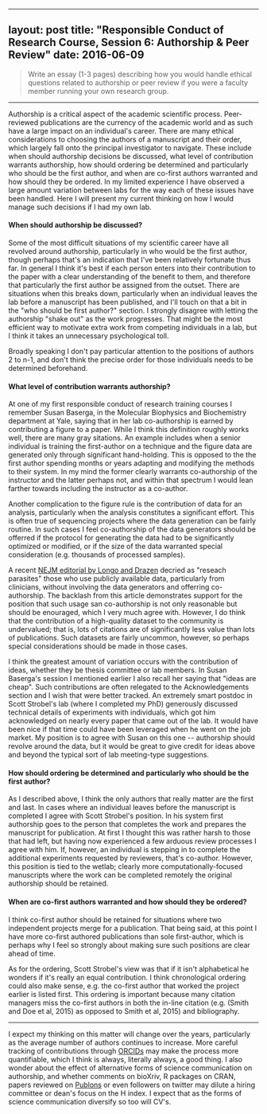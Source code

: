 
---
layout: post
title: "Responsible Conduct of Research Course, Session 6: Authorship & Peer 	Review"
date: 2016-06-09
---


>Write an essay (1-3 pages) describing how you would handle ethical questions related to authorship or peer review if you were a faculty member running your own research group. 

***

Authorship is a critical aspect of the academic scientific process. Peer-reviewed publications are the currency of the academic world and as such have a large impact on an individual's career. There are many ethical considerations to choosing the authors of a manuscript and their order, which largely fall onto the principal investigator to navigate. These include when should authorship decisions be discussed, what level of contribution warrants authorship, how should ordering be determined and particularly who should be the first author, and when are co-first authors warranted and how should they be ordered. In my limited experience I have observed a large amount variation between labs for the way each of these issues have been handled. Here I will present my current thinking on how I would manage such decisions if I had my own lab.


#### When should authorship be discussed?

Some of the most difficult situations of my scientific career have all revolved around authorship, particularly in who would be the first author, though perhaps that's an indication that I've been relatively fortunate thus far. In general I think it's best if each person enters into their contribution to the paper with a clear understanding of the benefit to them, and therefore that particularly the first author be assigned from the outset. There are situations when this breaks down, particularly when an individual leaves the lab before a manuscript has been published, and I'll touch on that a bit in the "who should be first author?" section. I strongly disagree with letting the authorship "shake out" as the work progresses. That might be the most efficient way to motivate extra work from competing individuals in a lab, but I think it takes an unnecessary psychological toll. 

Broadly speaking I don't pay particular attention to the positions of authors 2 to n-1, and don't think the precise order for those individuals needs to be determined beforehand.

#### What level of contribution warrants authorship?

At one of my first responsible conduct of research training courses I remember Susan Baserga, in the Molecular Biophysics and Biochemistry department at Yale, saying that in her lab co-authorship is earned by contributing a figure to a paper. While I think this definition roughly works well, there are many gray sitations. An example includes when a senior individual is training the first-author on a technique and the figure data are generated only through significant hand-holding. This is opposed to the the first author spending months or years adapting and modifying the methods to their system. In my mind the former clearly warrants co-authorship of the instructor and the latter perhaps not, and within that spectrum I would lean farther towards including the instructor as a co-author.

Another complication to the figure rule is the contribution of data for an analysis, particularly when the analysis constitutes a significant effort. This is often true of sequencing projects where the data generation can be fairly routine. In such cases I feel co-authorship of the data generators should be offerred if the protocol for generating the data had to be significantly optimized or modified, or if the size of the data warranted special consideration (e.g. thousands of processed samples). 

A recent [NEJM editorial by Longo and Drazen](http://www.nejm.org/doi/full/10.1056/NEJMe1516564#t=article) decried as "reseach parasites" those who use publicly available data, particularly from clinicians, without involving the data generators and offerring co-authorship. The backlash from this article demonstrates support for the position that such usage san co-authorship is not only reasonable but should be enouraged, which I very much agree with. However, I do think that the contribution of a high-quality dataset to the community is undervalued; that is, lots of citations are of significantly less value than lots of publications. Such datasets are fairly uncommon, however, so perhaps special considerations should be made in those cases. 

I think the greatest amount of variation occurs with the contribution of ideas, whether they be thesis committee or lab members. In Susan Baserga's session I mentioned earlier I also recall her saying that "ideas are cheap". Such contributions are often relegated to the Acknowledgements section and I wish that were better tracked. An extremely smart postdoc in Scott Strobel's lab (where I completed my PhD) generously discussed technical details of experiments with individuals, which got him acknowledged on nearly every paper that came out of the lab. It would have been nice if that time could have been leveraged when he went on the job market. My position is to agree with Susan on this one -- authorship should revolve around the data, but it would be great to give credit for ideas above and beyond the typical sort of lab meeting-type suggestions.

#### How should ordering be determined and particularly who should be the first author?

As I described above, I think the only authors that really matter are the first and last. In cases where an individual leaves before the manuscript is completed I agree with Scott Strobel's position. In his system first authorship goes to the person that completes the work and prepares the manuscript for publication. At first I thought this was rather harsh to those that had left, but having now experienced a few arduous review processes I agree with him. If, however, an individual is stepping in to complete the additional experiments requested by reviewers, that's co-author. However, this position is tied to the wetlab; clearly more computationally-focused manuscripts where the work can be completed remotely the original authorship should be retained. 

#### When are co-first authors warranted and how should they be ordered?

I think co-first author should be retained for situations where two independent projects merge for a publication. That being said, at this point I have more co-first authored publications than sole first-author, which is perhaps why I feel so strongly about making sure such positions are clear ahead of time. 

As for the ordering, Scott Strobel's view was that if it isn't alphabetical he wonders if it's really an equal contribution. I think chronological ordering could also make sense, e.g. the co-first author that worked the project earlier is listed first. This ordering is important because many citation managers miss the co-first authors in both the in-line citation (e.g. (Smith and Doe et al, 2015) as opposed to Smith et al, 2015) and bibliography.  

***

I expect my thinking on this matter will change over the years, particularly as the average number of authors continues to increase. More careful tracking of contributions through [ORCIDs](http://orcid.org/) may make the process more quantifiable, which I think is always, literally always, a good thing. I also wonder about the effect of alternative forms of science communication on authorship, and whether comments on bioXriv, R packages on CRAN, papers reviewed on [Publons](https://publons.com/) or even followers on twitter may dilute a hiring committee or dean's focus on the H index. I expect that as the forms of science communication diversify so too will CV's. 





